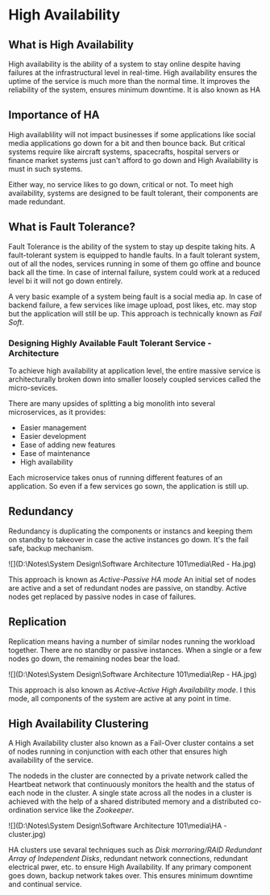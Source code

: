 # High Availability

## What is High Availability

High availability is the ability of a system to stay online despite having failures at the infrastructural level in real-time.  High availability ensures the uptime of the service is much more than the normal time. It improves the reliability of the system, ensures minimum downtime. It is also known as HA

## Importance of HA

High availablility will not impact businesses if some applications like social media applications go down for a bit and then bounce back. But critical systems require like aircraft systems, spacecrafts, hospital servers or finance market systems just can't afford to go down and High Availability is must in such systems.

Either way, no service likes to go down, critical or not. To meet high availability, systems are designed to be fault tolerant, their components are made redundant.

## What is Fault Tolerance?

Fault Tolerance is the ability of the system to stay up despite taking hits. A fault-tolerant system is equipped to handle faults. In a fault tolerant system, out of all the nodes, services running in some of them go offine and bounce back all the time. In case of internal failure, system could work at a reduced level bi it will not go down entirely.

A very basic example of a system being fault is a social media ap. In case of backend failure, a few services like image upload, post likes, etc. may stop but the application will still be up. This approach is technically known as *Fail Soft*.

### Designing Highly Available Fault Tolerant Service - Architecture

To achieve high availability at application level, the entire massive service is architecturally broken down into smaller loosely coupled services called the micro-sevices.

There are many upsides of splitting a big monolith into several microservices, as it provides:

- Easier management
- Easier development
- Ease of adding new features
- Ease of maintenance
- High availability

Each microservice takes onus of running different features of an application. So even if a few services go sown, the application is still up.

## Redundancy

Redundancy is duplicating the components or instancs and keeping them on standby to takeover in case the active instances go down. It's the fail safe, backup mechanism.

![](D:\Notes\System Design\Software Architecture 101\media\Red - Ha.jpg)

This approach is known as *Active-Passive HA mode* An initial set of nodes are active and a set of redundant nodes are passive, on standby. Active nodes get replaced by passive nodes in case of failures.

## Replication

Replication means having a number of similar nodes running the workload together. There are no standby or passive instances. When a single or a few nodes go down, the remaining nodes bear the load.

![](D:\Notes\System Design\Software Architecture 101\media\Rep - HA.jpg)

This approach is also known as *Active-Active High Availability mode*. I this mode, all components of the system are active at any  point in time.

## High Availability Clustering

A High Availability cluster also known as a Fail-Over cluster contains a set of nodes running in conjunction with each other that ensures high availability of the service.

The nodeds in the cluster are connected by a private network called the Heartbeat network that continuously monitors the health and the status of each node in the cluster. A single state across all the nodes in a cluster is achieved with the help of a shared distributed memory and a distributed co-ordination service like the *Zookeeper*.

![](D:\Notes\System Design\Software Architecture 101\media\HA - cluster.jpg)

HA clusters use sevaral techniques such as *Disk morroring/RAID Redundant Array of Independent Disks*, redundant network connections, redundant electrical pwer, etc. to ensure High Availability. If any primary component goes down, backup network takes over. This ensures minimum downtime and continual service.